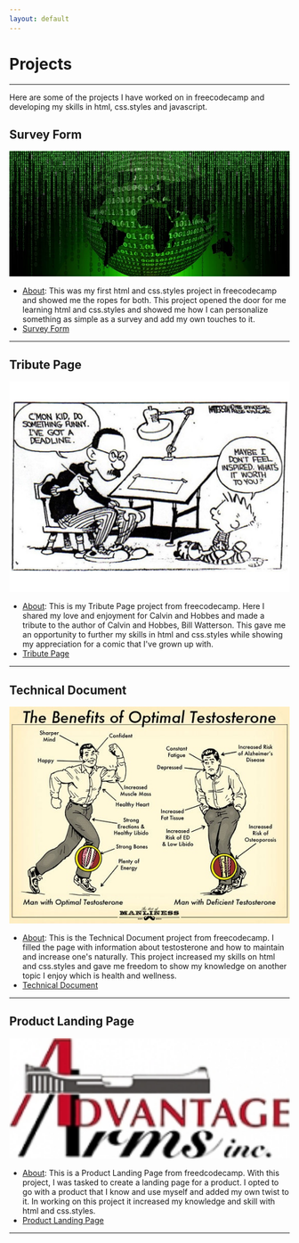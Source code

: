 ```yaml
---
layout: default
---
```

# Projects
* * *

Here are some of the projects I have worked on in freecodecamp and developing my skills in html, css.styles and javascript.

## Survey Form
<p align="center">
    <img
        alt="Survey Form"
        src="./Images/matrix.jpg"
        width="600"
    />
</p>

* <u>About</u>: This was my first html and css.styles project in freecodecamp and showed me the ropes for both. This project opened the door for me learning html and css.styles and showed me how I can personalize something as simple as a survey and add my own touches to it.
*  [Survey Form]("https://github.com/Zmulvihill/Survery-Form-Certification-project")

* * *

## Tribute Page
<p align="center">
    <img
        alt="Tribute Page"
        src="./Images/bill-watterson-cartoon.jpeg"
        width="600"
    />
</p>

* <u>About</u>: This is my Tribute Page project from freecodecamp. Here I shared my love and enjoyment for Calvin and Hobbes and made a tribute to the author of Calvin and Hobbes, Bill Watterson. This gave me an opportunity to further my skills in html and css.styles while showing my appreciation for a comic that I've grown up with.
* [Tribute Page]("https://github.com/Zmulvihill/Tribute-Page-Certification-Project")

* * *

## Technical Document
<p align="center">
        <img
            alt="Technical Document"
            src="./Images/Testosterone-1.jpg"
            width="800"
        />
    </a>
</p>

* <u>About</u>: This is the Technical Document project from freecodecamp. I filled the page with information about testosterone and how to maintain and increase one's naturally. This project increased my skills on html and css.styles and gave me freedom to show my knowledge on another topic I enjoy which is health and wellness.
* [Technical Document]("https://github.com/Zmulvihill/Technical-Document-Certification-Project")

* * *

## Product Landing Page

<p align="center">
    <img
        alt="Product Landing Page"
        src="./Images/AdArmsLogo.jpg"
        width="800"
    />
</p>

* <u>About</u>: This is a Product Landing Page from freedcodecamp. With this project, I was tasked to create a landing page for a product. I opted to go with a product that I know and use myself and added my own twist to it. In working on this project it increased my knowledge and skill with html and css.styles.
* [Product Landing Page]("https://github.com/Zmulvihill/Product-landing-page-certification-project")

* * *